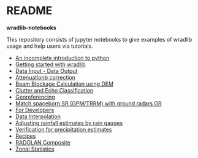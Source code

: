 # README #

**wradlib-notebooks**

This repository consists of jupyter notebooks to give examples of wradlib usage and help users via tutorials.

- [An incomplete introduction to python](learnpython.ipynb)
- [Getting started with wradlib](basics.ipynb)
- [Data Input - Data Output](fileio.ipynb)
- [Attenuationb correction](attenuation/wradlib_attenuation.ipynb)
- [Beam Blockage Calculation using DEM](beamblockage/wradlib_beamblock.ipynb)
- [Clutter and Echo Classification](classify.ipynb)
- [Georeferencing](georeferencing.ipynb)
- [Match spaceborn SR (GPM/TRRM) with ground radars GR](match3d/wradlib_match_workflow.ipynb)
- [For Developers](develop.ipynb)
- [Data Interpolation](interpolation/wradlib_ipol_example.ipynb)
- [Adjusting rainfall estimates by rain gauges](multisensor/wradlib_adjust_example.ipynb)
- [Verification for precipitation estimates](verification/wradlib_verify_example.ipynb)
- [Recipes](recipes.ipynb)
- [RADOLAN Composite](radolan.ipynb)
- [Zonal Statistics](zonalstats/wradlib_zonalstats_classes.ipynb)
